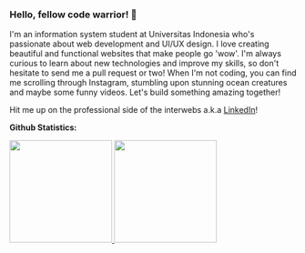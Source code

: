 ### Hello, fellow code warrior! 👋

I'm an information system student at Universitas Indonesia who's passionate about web development and UI/UX design. I love creating beautiful and functional websites that make people go 'wow'. I'm always curious to learn about new technologies and improve my skills, so don't hesitate to send me a pull request or two! When I'm not coding, you can find me scrolling through Instagram, stumbling upon stunning ocean creatures and maybe some funny videos. Let's build something amazing together!

Hit me up on the professional side of the interwebs a.k.a [LinkedIn](https://www.linkedin.com/in/riristogatorop/)!

**Github Statistics:**
<p align="left">
<a href="https://github.com/rirism">
  <img height="180em" src="https://github-readme-stats-eight-theta.vercel.app/api?username=rirism&show_icons=true&theme=algolia&include_all_commits=true&count_private=true"/>
  <img height="180em" src="https://github-readme-stats-eight-theta.vercel.app/api/top-langs/?username=rirism&layout=compact&langs_count=8&theme=algolia"/>
</a>
</p>
